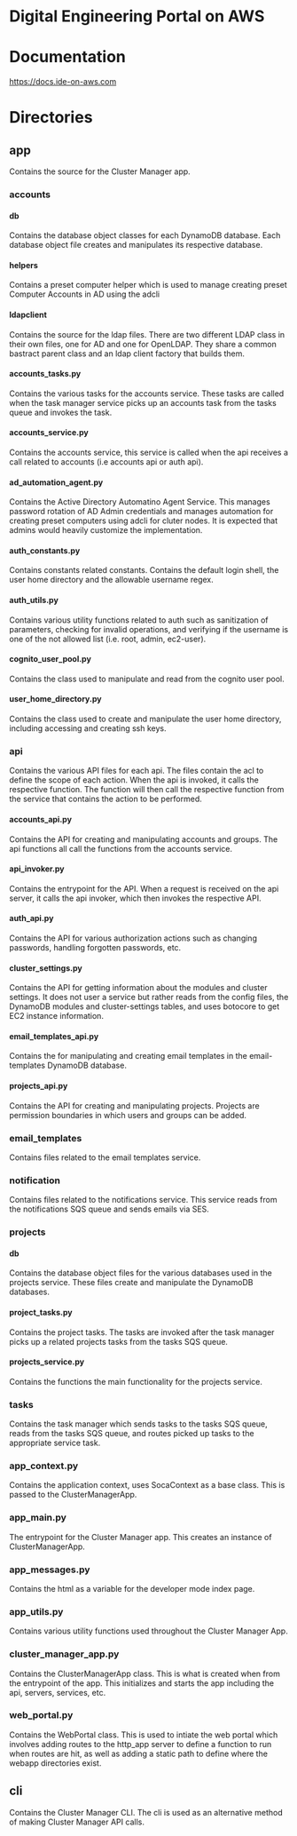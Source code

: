 # Digital Engineering Portal on AWS

# Documentation

https://docs.ide-on-aws.com

# Directories

## app

Contains the source for the Cluster Manager app.

### accounts

#### db
Contains the database object classes for each DynamoDB database. Each database object file creates and manipulates its respective database.

#### helpers

Contains a preset computer helper which is used to manage creating preset Computer Accounts in AD using the adcli

#### ldapclient

Contains the source for the ldap files. There are two different LDAP class in their own files, one for AD and one for OpenLDAP. They share a common bastract parent class and an ldap client factory that builds them.

#### accounts_tasks.py

Contains the various tasks for the accounts service. These tasks are called when the task manager service picks up an accounts task from the tasks queue and invokes the task.

#### accounts_service.py

Contains the accounts service, this service is called when the api receives a call related to accounts (i.e accounts api or auth api).

#### ad_automation_agent.py

Contains the Active Directory Automatino Agent Service. This manages password rotation of AD Admin credentials and manages automation for creating preset computers using adcli for cluter nodes. It is expected that admins would heavily customize the implementation.

#### auth_constants.py

Contains constants related constants. Contains the default login shell, the user home directory and the allowable username regex.

#### auth_utils.py

Contains various utility functions related to auth such as sanitization of parameters, checking for invalid operations, and verifying if the username is one of the not allowed list (i.e. root, admin, ec2-user).

#### cognito_user_pool.py

Contains the class used to manipulate and read from the cognito user pool.

#### user_home_directory.py

Contains the class used to create and manipulate the user home directory, including accessing and creating ssh keys.

### api

Contains the various API files for each api. The files contain the acl to define the scope of each action. When the api is invoked, it calls the respective function. The function will then call the respective function from the service that contains the action to be performed.

#### accounts_api.py

Contains the API for creating and manipulating accounts and groups. The api functions all call the functions from the accounts service.

#### api_invoker.py

Contains the entrypoint for the API. When a request is received on the api server, it calls the api invoker, which then invokes the respective API.

#### auth_api.py

Contains the API for various authorization actions such as changing passwords, handling forgotten passwords, etc.

#### cluster_settings.py

Contains the API for getting information about the modules and cluster settings. It does not user a service but rather reads from the config files, the DynamoDB modules and cluster-settings tables, and uses botocore to get EC2 instance information. 

#### email_templates_api.py

Contains the for manipulating and creating email templates in the email-templates DynamoDB database.

#### projects_api.py

Contains the API for creating and manipulating projects. Projects are permission boundaries in which users and groups can be added.

### email_templates

Contains files related to the email templates service.

### notification

Contains files related to the notifications service. This service reads from the notifications SQS queue and sends emails via SES.

### projects

#### db

Contains the database object files for the various databases used in the projects service. These files create and manipulate the DynamoDB databases.

#### project_tasks.py

Contains the project tasks. The tasks are invoked after the task manager picks up a related projects tasks from the tasks SQS queue.

#### projects_service.py

Contains the functions the main functionality for the projects service.

### tasks

Contains the task manager which sends tasks to the tasks SQS queue, reads from the tasks SQS queue, and routes picked up tasks to the appropriate service task.

### app_context.py

Contains the application context, uses SocaContext as a base class. This is passed to the ClusterManagerApp. 

### app_main.py
The entrypoint for the Cluster Manager app. This creates an instance of ClusterManagerApp.

### app_messages.py

Contains the html as a variable for the developer mode index page.

### app_utils.py

Contains various utility functions used throughout the Cluster Manager App.

### cluster_manager_app.py
Contains the ClusterManagerApp class. This is what is created when from the entrypoint of the app. This initializes and starts the app including the api, servers, services, etc.

### web_portal.py

Contains the WebPortal class. This is used to intiate the web portal which involves adding routes to the http_app server to define a function to run when routes are hit, as well as adding a static path to define where the webapp directories exist.
 
## cli

Contains the Cluster Manager CLI. The cli is used as an alternative method of making Cluster Manager API calls.
